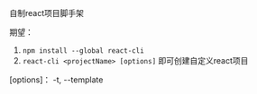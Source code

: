 自制react项目脚手架

期望：
1. `npm install --global react-cli`
2. `react-cli <projectName> [options]`
即可创建自定义react项目

[options]：
-t, --template <template name>
支持 recoil、redux、react-cocos、tsdx。
